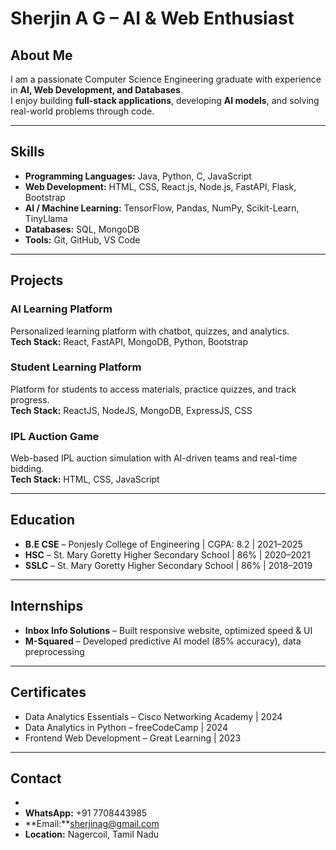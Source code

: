 # Sherjin A G – AI & Web Enthusiast

## About Me
I am a passionate Computer Science Engineering graduate with experience in **AI, Web Development, and Databases**.  
I enjoy building **full-stack applications**, developing **AI models**, and solving real-world problems through code.

---

## Skills

- **Programming Languages:** Java, Python, C, JavaScript  
- **Web Development:** HTML, CSS, React.js, Node.js, FastAPI, Flask, Bootstrap  
- **AI / Machine Learning:** TensorFlow, Pandas, NumPy, Scikit-Learn, TinyLlama  
- **Databases:** SQL, MongoDB  
- **Tools:** Git, GitHub, VS Code  

---

## Projects

### AI Learning Platform
Personalized learning platform with chatbot, quizzes, and analytics.  
**Tech Stack:** React, FastAPI, MongoDB, Python, Bootstrap  


### Student Learning Platform
Platform for students to access materials, practice quizzes, and track progress.  
**Tech Stack:** ReactJS, NodeJS, MongoDB, ExpressJS, CSS  


### IPL Auction Game
Web-based IPL auction simulation with AI-driven teams and real-time bidding.  
**Tech Stack:** HTML, CSS, JavaScript  


---

## Education

- **B.E CSE** – Ponjesly College of Engineering | CGPA: 8.2 | 2021–2025  
- **HSC** – St. Mary Goretty Higher Secondary School | 86% | 2020–2021  
- **SSLC** – St. Mary Goretty Higher Secondary School | 86% | 2018–2019  

---

## Internships

- **Inbox Info Solutions** – Built responsive website, optimized speed & UI  
- **M-Squared** – Developed predictive AI model (85% accuracy), data preprocessing  

---

## Certificates

- Data Analytics Essentials – Cisco Networking Academy | 2024  
- Data Analytics in Python – freeCodeCamp | 2024  
- Frontend Web Development – Great Learning | 2023  

---

## Contact

-
- **WhatsApp:** +91 7708443985  
- **Email:**sherjinag@gmail.com 
- **Location:** Nagercoil, Tamil Nadu

